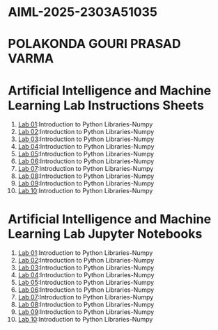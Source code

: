 # AIML-2025-2303A51035
# POLAKONDA GOURI PRASAD VARMA
# Artificial Intelligence and Machine Learning Lab Instructions Sheets
1. [Lab 01](https://github.com/2303A51035/AIML-2025/blob/3fd44d79a2fd392fd340ca605c43b57d0f75dfa6/AIML_A1.pdf):Introduction to Python Libraries-Numpy
2. [Lab 02](https://github.com/2303A51035/AIML-2025/blob/5b9203eb33544cb54e29323f49605b960535e619/AIML_A2.pdf):Introduction to Python Libraries-Numpy
3. [Lab 03](https://github.com/2303A51035/AIML-2025/blob/53ef23692395b037f202c452902bc418e34a8cb4/AIML_A3.pdf):Introduction to Python Libraries-Numpy
4. [Lab 04](https://github.com/2303A51035/AIML-2025/blob/a9c8d699b891672e92d655e986612a848904e76e/AIML_A4.pdf):Introduction to Python Libraries-Numpy
5. [Lab 05](https://github.com/2303A51035/AIML-2025/blob/e1be00be045a17f0129fe5abb9cef6b64483e797/AIML_A5.pdf):Introduction to Python Libraries-Numpy
6. [Lab 06](https://github.com/2303A51035/AIML-2025/blob/62d914751df233b3fb3e81b069c97dd34736b560/AIML_A6.pdf):Introduction to Python Libraries-Numpy
7. [Lab 07](https://github.com/2303A51035/AIML-2025/blob/62d914751df233b3fb3e81b069c97dd34736b560/AIML_A7.pdf):Introduction to Python Libraries-Numpy
8. [Lab 08]():Introduction to Python Libraries-Numpy
9. [Lab 09]():Introduction to Python Libraries-Numpy
10. [Lab 10]():Introduction to Python Libraries-Numpy


# Artificial Intelligence and Machine Learning Lab Jupyter Notebooks
1. [Lab 01](https://github.com/2303A51035/AIML-2025/blob/e0ac5d7e89d106d3c7f4647c1b548fdb4269c1f7/Lab01-AIML.ipynb):Introduction to Python Libraries-Numpy
2. [Lab 02](https://github.com/2303A51035/AIML-2025/blob/978e922934b10ec603b87f9900c0f1dc92e31e6a/Lab02_AIML.ipynb):Introduction to Python Libraries-Numpy
3. [Lab 03](https://github.com/2303A51035/AIML-2025/blob/04014c203d63f5b7cc307668c745d440737c1898/Lab03-AIML.ipynb):Introduction to Python Libraries-Numpy
4. [Lab 04](https://github.com/2303A51035/AIML-2025/blob/7f84bb0dc1218f715801d6e4924f633f3e18d391/Lab04-AIML.ipynb):Introduction to Python Libraries-Numpy
5. [Lab 05](https://github.com/2303A51035/AIML-2025/blob/ba696ae3bebb39c4869fc46d2a7cbadbcaeb1794/Lab05_AIML.ipynb):Introduction to Python Libraries-Numpy
6. [Lab 06]():Introduction to Python Libraries-Numpy
7. [Lab 07]():Introduction to Python Libraries-Numpy
8. [Lab 08]():Introduction to Python Libraries-Numpy
9. [Lab 09]():Introduction to Python Libraries-Numpy
10. [Lab 10]():Introduction to Python Libraries-Numpy
